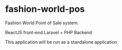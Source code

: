 # fashion-world-pos

Fashion World Point of Sale system.

ReactJS front-end
Laravel + PHP Backend

This application will be run as a standalone application